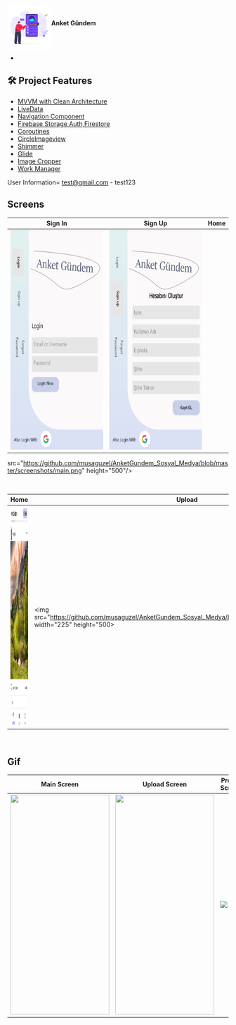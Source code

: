 <img src="https://github.com/musaguzel/AnketGundem_Sosyal_Medya/blob/master/screenshots/logo.png" align="left" width="100" height="100"/></br><div align="left|center">**Anket Gündem**</div>
</br>

</br>

 -
 ## 🛠 Project Features
 
- [MVVM with Clean Architecture](https://www.toptal.com/android/android-apps-mvvm-with-clean-architecture)
- [LiveData](https://developer.android.com/topic/libraries/architecture/livedata)
- [Navigation Component](https://developer.android.com/guide/navigation/navigation-getting-started)
- [Firebase Storage,Auth,Firestore](https://firebase.google.com/docs/firestore/quickstart)
- [Coroutines](https://developer.android.com/kotlin/coroutines)
- [CircleImageview](https://github.com/hdodenhof/CircleImageView)
- [Shimmer](https://github.com/facebook/shimmer-android)
- [Glide](https://github.com/bumptech/glide)
- [Image Cropper](https://github.com/ArthurHub/Android-Image-Cropper)
- [Work Manager](https://developer.android.com/jetpack/androidx/releases/work)

 User Information= test@gmail.com - test123
## Screens


| Sign In | Sign Up | Home |
| ------ | ------ | ------- |
|<img src="https://github.com/musaguzel/AnketGundem_Sosyal_Medya/blob/master/screenshots/signin.png" width="225" height="500"/>|<img src="https://github.com/musaguzel/AnketGundem_Sosyal_Medya/blob/master/screenshots/signup.png" width="225" height="500"/>
src="https://github.com/musaguzel/AnketGundem_Sosyal_Medya/blob/master/screenshots/main.png" height="500"/>

</br>

| Home | Upload | Profile |
| ------ | ---- | ------ |
|<img src="https://github.com/musaguzel/AnketGundem_Sosyal_Medya/blob/master/screenshots/main_2.png" width="225" height="500"/>|<img src="https://github.com/musaguzel/AnketGundem_Sosyal_Medya/blob/master/screenshots/upload.png"/  width="225" height="500>|<img src="https://github.com/musaguzel/AnketGundem_Sosyal_Medya/blob/master/screenshots/profile.png" height="500"/>|

</br>

## Gif

| Main Screen| Upload Screen| Profile Screen |
| ------ | ---- | ------ |
|<img src="https://github.com/musaguzel/AnketGundem_Sosyal_Medya/blob/master/screenshots/gif/main.gif" width="225" height="500"/>|<img src="https://github.com/musaguzel/AnketGundem_Sosyal_Medya/blob/master/screenshots/gif/upload.gif" width="225" height="500"/>|<img src="https://github.com/musaguzel/AnketGundem_Sosyal_Medya/blob/master/screenshots/gif/profile.gif" height="500"/>|

